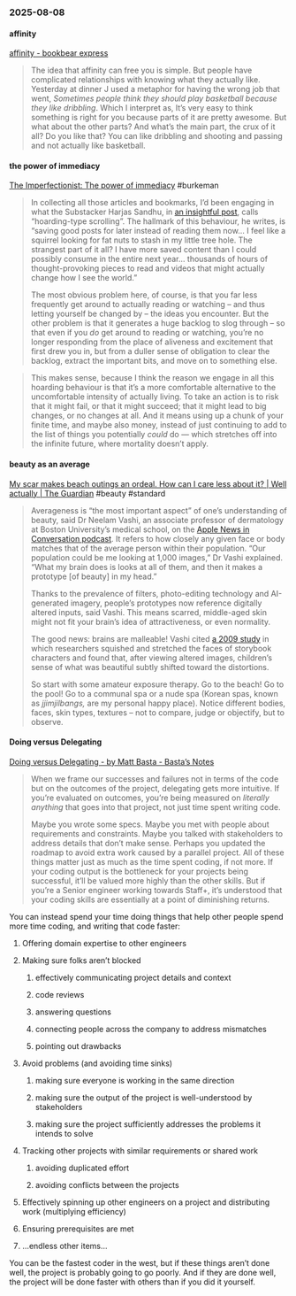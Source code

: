 ### 2025-08-08
#### affinity
[affinity - bookbear express](https://www.avabear.xyz/p/affinity)

> The idea that affinity can free you is simple. But people have complicated relationships with knowing what they actually like. Yesterday at dinner J used a metaphor for having the wrong job that went, _Sometimes people think they should play basketball because they like dribbling_. Which I interpret as, It’s very easy to think something is right for you because parts of it are pretty awesome. But what about the other parts? And what’s the main part, the crux of it all? Do you like that? You can like dribbling and shooting and passing and not actually like basketball.

#### the power of immediacy
[The Imperfectionist: The power of immediacy](https://ckarchive.com/b/r8u8hoh3qpe9wu48nng83sden4n66h7hwx834) #burkeman 

> In collecting all those articles and bookmarks, I’d been engaging in what the Substacker Harjas Sandhu, in [an insightful post](https://hardlyworking1.substack.com/p/hoarding-type-scrolling), calls “hoarding-type scrolling”. The hallmark of this behaviour, he writes, is “saving good posts for later instead of reading them now… I feel like a squirrel looking for fat nuts to stash in my little tree hole. The strangest part of it all? I have more saved content than I could possibly consume in the entire next year… thousands of hours of thought-provoking pieces to read and videos that might actually change how I see the world.”
> 
> The most obvious problem here, of course, is that you far less frequently get around to actually reading or watching – and thus letting yourself be changed by – the ideas you encounter. But the other problem is that it generates a huge backlog to slog through – so that even if you _do_ get around to reading or watching, you’re no longer responding from the place of aliveness and excitement that first drew you in, but from a duller sense of obligation to clear the backlog, extract the important bits, and move on to something else.

> This makes sense, because I think the reason we engage in all this hoarding behaviour is that it’s a more comfortable alternative to the uncomfortable intensity of actually living. To take an action is to risk that it might fail, or that it might succeed; that it might lead to big changes, or no changes at all. And it means using up a chunk of your finite time, and maybe also money, instead of just continuing to add to the list of things you potentially _could_ do — which stretches off into the infinite future, where mortality doesn’t apply.

#### beauty as an average
[My scar makes beach outings an ordeal. How can I care less about it? \| Well actually \| The Guardian](https://www.theguardian.com/wellness/2025/aug/07/advice-keloid-scars-ask-ugly) #beauty #standard 

> Averageness is “the most important aspect” of one’s understanding of beauty, said Dr Neelam Vashi, an associate professor of dermatology at Boston University’s medical school, on the [Apple News in Conversation podcast](https://podcasts.apple.com/us/podcast/the-real-reason-so-many-people-are-getting-cosmetic-surgery/id1577591053?i=1000659676999). It refers to how closely any given face or body matches that of the average person within their population. “Our population could be me looking at 1,000 images,” Dr Vashi explained. “What my brain does is looks at all of them, and then it makes a prototype [of beauty] in my head.”
>
> Thanks to the prevalence of filters, photo-editing technology and AI-generated imagery, people’s prototypes now reference digitally altered inputs, said Vashi. This means scarred, middle-aged skin might not fit your brain’s idea of attractiveness, or even normality.
>
> The good news: brains are malleable! Vashi cited [a 2009 study](https://www.allure.com/story/doll-diversity-beauty-ideals-self-esteem) in which researchers squished and stretched the faces of storybook characters and found that, after viewing altered images, children’s sense of what was beautiful subtly shifted toward the distortions.
>
> So start with some amateur exposure therapy. Go to the beach! Go to the pool! Go to a communal spa or a nude spa (Korean spas, known as _jjimjilbangs,_ are my personal happy place). Notice different bodies, faces, skin types, textures – not to compare, judge or objectify, but to observe.

#### Doing versus Delegating
[Doing versus Delegating - by Matt Basta - Basta’s Notes](https://basta.substack.com/p/doing-versus-delegating)

> When we frame our successes and failures not in terms of the code but on the outcomes of the project, delegating gets more intuitive. If you’re evaluated on outcomes, you’re being measured on _literally anything_ that goes into that project, not just time spent writing code.
> 
> Maybe you wrote some specs. Maybe you met with people about requirements and constraints. Maybe you talked with stakeholders to address details that don’t make sense. Perhaps you updated the roadmap to avoid extra work caused by a parallel project. All of these things matter just as much as the time spent coding, if not more. If your coding output is the bottleneck for your projects being successful, it’ll be valued more highly than the other skills. But if you’re a Senior engineer working towards Staff+, it’s understood that your coding skills are essentially at a point of diminishing returns.

You can instead spend your time doing things that help other people spend more time coding, and writing that code faster:

1. Offering domain expertise to other engineers
2. Making sure folks aren’t blocked
    1. effectively communicating project details and context

    2. code reviews
        
    3. answering questions
        
    4. connecting people across the company to address mismatches
        
    5. pointing out drawbacks
        
3. Avoid problems (and avoiding time sinks)
    
    1. making sure everyone is working in the same direction
        
    2. making sure the output of the project is well-understood by stakeholders
        
    3. making sure the project sufficiently addresses the problems it intends to solve
        
4. Tracking other projects with similar requirements or shared work
    
    1. avoiding duplicated effort
        
    2. avoiding conflicts between the projects
        
5. Effectively spinning up other engineers on a project and distributing work (multiplying efficiency)
    
6. Ensuring prerequisites are met
    
7. …endless other items…
    

You can be the fastest coder in the west, but if these things aren’t done well, the project is probably going to go poorly. And if they are done well, the project will be done faster with others than if you did it yourself.